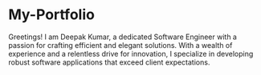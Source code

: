 # My-Portfolio
Greetings! I am Deepak Kumar, a dedicated Software Engineer with a passion for crafting efficient and elegant solutions. With a wealth of experience and a relentless drive for innovation, I specialize in developing robust software applications that exceed client expectations.

